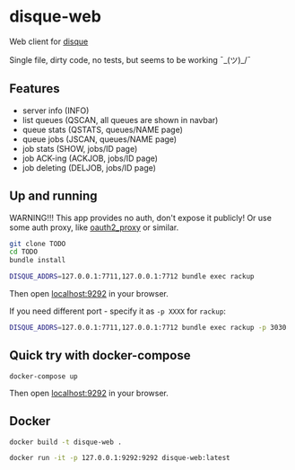 # disque-web

Web client for [disque](https://github.com/antirez/disque)

Single file, dirty code, no tests, but seems to be working ¯\_(ツ)_/¯


## Features

- server info (INFO)
- list queues (QSCAN, all queues are shown in navbar)
- queue stats (QSTATS, queues/NAME page)
- queue jobs (JSCAN, queues/NAME page)
- job stats (SHOW, jobs/ID page)
- job ACK-ing (ACKJOB, jobs/ID page)
- job deleting (DELJOB, jobs/ID page)


## Up and running

WARNING!!!
This app provides no auth, don't expose it publicly!
Or use some auth proxy, like [oauth2_proxy](https://github.com/bitly/oauth2_proxy) or similar.

```bash
git clone TODO
cd TODO
bundle install
```

```bash
DISQUE_ADDRS=127.0.0.1:7711,127.0.0.1:7712 bundle exec rackup
```

Then open [localhost:9292](http://localhost:9292/) in your browser.

If you need different port - specify it as `-p XXXX` for `rackup`:

```bash
DISQUE_ADDRS=127.0.0.1:7711,127.0.0.1:7712 bundle exec rackup -p 3030
```


## Quick try with docker-compose

```
docker-compose up
```

Then open [localhost:9292](http://localhost:9292/) in your browser.


## Docker

```bash
docker build -t disque-web .
```

```bash
docker run -it -p 127.0.0.1:9292:9292 disque-web:latest
```
